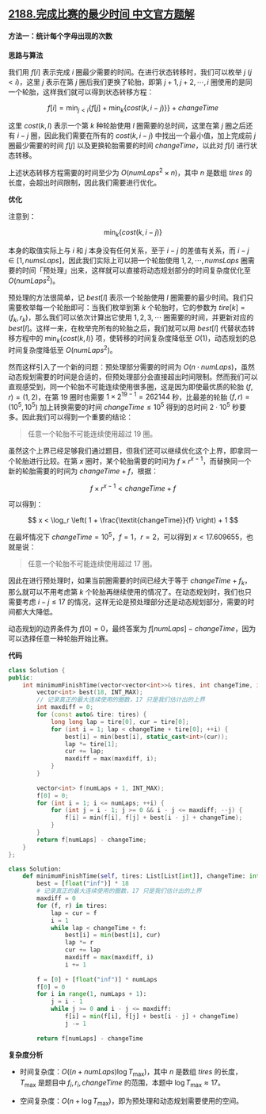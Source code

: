 ## [2188.完成比赛的最少时间 中文官方题解](https://leetcode.cn/problems/minimum-time-to-finish-the-race/solutions/100000/wan-cheng-bi-sai-de-zui-shao-shi-jian-by-durw)
#### 方法一：统计每个字母出现的次数

**思路与算法**

我们用 $f[i]$ 表示完成 $i$ 圈最少需要的时间。在进行状态转移时，我们可以枚举 $j~(j < i)$，这里 $j$ 表示在第 $j$ 圈后我们更换了轮胎，即第 $j+1, j+2, \cdots, i$ 圈使用的是同一个轮胎，这样我们就可以得到状态转移方程：

$$
f[i] = \min_{j < i} \big\{ f[j] + \min_k \{ \textit{cost}(k, i-j) \} \big\} + \textit{changeTime}
$$

这里 $\textit{cost}(k, l)$ 表示一个第 $k$ 种轮胎使用 $l$ 圈需要的总时间，这里在第 $j$ 圈之后还有 $i-j$ 圈，因此我们需要在所有的 $\textit{cost}(k, i-j)$ 中找出一个最小值，加上完成前 $j$ 圈最少需要的时间 $f[j]$ 以及更换轮胎需要的时间 $\textit{changeTime}$，以此对 $f[i]$ 进行状态转移。

上述状态转移方程需要的时间至少为 $O(\textit{numLaps}^2 \times n)$，其中 $n$ 是数组 $\textit{tires}$ 的长度，会超出时间限制，因此我们需要进行优化。

**优化**

注意到：

$$
\min_k \{ \textit{cost}(k, i-j) \}
$$

本身的取值实际上与 $i$ 和 $j$ 本身没有任何关系，至于 $i-j$ 的差值有关系，而 $i-j \in [1, \textit{numsLaps}]$，因此我们实际上可以把一个轮胎使用 $1, 2, \cdots, \textit{numsLaps}$ 圈需要的时间「预处理」出来，这样就可以直接将动态规划部分的时间复杂度优化至 $O(\textit{numLaps}^2)$。

预处理的方法很简单，记 $\textit{best}[l]$ 表示一个轮胎使用 $l$ 圈需要的最少时间。我们只需要枚举每一个轮胎即可：当我们枚举到第 $k$ 个轮胎时，它的参数为 $\textit{tire}[k] = (f_k, r_k)$，那么我们可以依次计算出它使用 $1, 2, 3, \cdots$ 圈需要的时间，并更新对应的 $\textit{best}[l]$。这样一来，在枚举完所有的轮胎之后，我们就可以用 $\textit{best}[l]$ 代替状态转移方程中的 $\min_k \{ \textit{cost}(k, l) \}$ 项，使转移的时间复杂度降低至 $O(1)$，动态规划的总时间复杂度降低至 $O(\textit{numLaps}^2)$。

然而这样引入了一个新的问题：预处理部分需要的时间为 $O(n \cdot \textit{numLaps})$，虽然动态规划需要的时间是合适的，但预处理部分会直接超出时间限制。然而我们可以直观感受到，同一个轮胎不可能连续使用很多圈，这是因为即使最优质的轮胎 $(f, r) = (1, 2)$，在第 $19$ 圈时也需要 $1 \times 2^{19-1} = 262144$ 秒，比最差的轮胎 $(f, r) = (10^5, 10^5)$ 加上转换需要的时间 $\textit{changeTime} \leq 10^5$ 得到的总时间 $2 \cdot 10^5$ 秒要多。因此我们可以得到一个重要的结论：

> 任意一个轮胎不可能连续使用超过 $19$ 圈。

虽然这个上界已经足够我们通过题目，但我们还可以继续优化这个上界，即拿同一个轮胎进行比较。在第 $x$ 圈时，某个轮胎需要的时间为 $f \times r^{x-1}$，而替换同一个新的轮胎需要的时间为 $\textit{changeTime} + f$，根据：

$$
f \times r^{x-1} < \textit{changeTime} + f
$$

可以得到：

$$
x < \log_r \left( 1 + \frac{\textit{changeTime}}{f} \right) + 1
$$

在最坏情况下 $\textit{changeTime} = 10^5$，$f = 1$，$r = 2$，可以得到 $x < 17.609655$，也就是说：

> 任意一个轮胎不可能连续使用超过 $17$ 圈。

因此在进行预处理时，如果当前圈需要的时间已经大于等于 $\textit{changeTime} + f_k$，那么就可以不用考虑第 $k$ 个轮胎再继续使用的情况了。在动态规划时，我们也只需要考虑 $i - j \leq 17$ 的情况，这样无论是预处理部分还是动态规划部分，需要的时间都大大降低。

动态规划的边界条件为 $f[0] = 0$，最终答案为 $f[\textit{numLaps}] - \textit{changeTime}$，因为可以选择任意一种轮胎开始比赛。

**代码**

```C++ [sol1-C++]
class Solution {
public:
    int minimumFinishTime(vector<vector<int>>& tires, int changeTime, int numLaps) {
        vector<int> best(18, INT_MAX);
        // 记录真正的最大连续使用的圈数，17 只是我们估计出的上界
        int maxdiff = 0;
        for (const auto& tire: tires) {
            long long lap = tire[0], cur = tire[0];
            for (int i = 1; lap < changeTime + tire[0]; ++i) {
                best[i] = min(best[i], static_cast<int>(cur));
                lap *= tire[1];
                cur += lap;
                maxdiff = max(maxdiff, i);
            }
        }
        
        vector<int> f(numLaps + 1, INT_MAX);
        f[0] = 0;
        for (int i = 1; i <= numLaps; ++i) {
            for (int j = i - 1; j >= 0 && i - j <= maxdiff; --j) {
                f[i] = min(f[i], f[j] + best[i - j] + changeTime);
            }
        }
        return f[numLaps] - changeTime;
    }
};
```

```Python [sol1-Python3]
class Solution:
    def minimumFinishTime(self, tires: List[List[int]], changeTime: int, numLaps: int) -> int:
        best = [float("inf")] * 18
        # 记录真正的最大连续使用的圈数，17 只是我们估计出的上界
        maxdiff = 0
        for (f, r) in tires:
            lap = cur = f
            i = 1
            while lap < changeTime + f:
                best[i] = min(best[i], cur)
                lap *= r
                cur += lap
                maxdiff = max(maxdiff, i)
                i += 1
        
        f = [0] + [float("inf")] * numLaps
        f[0] = 0
        for i in range(1, numLaps + 1):
            j = i - 1
            while j >= 0 and i - j <= maxdiff:
                f[i] = min(f[i], f[j] + best[i - j] + changeTime)
                j -= 1
        
        return f[numLaps] - changeTime
```

**复杂度分析**

- 时间复杂度：$O((n + \textit{numLaps}) \log T_{\max})$，其中 $n$ 是数组 $\textit{tires}$ 的长度，$T_{\max}$ 是题目中 $f_i, r_i, \textit{changeTime}$ 的范围，本题中 $\log T_{\max} \approx 17$。

- 空间复杂度：$O(n + \log T_{\max})$，即为预处理和动态规划需要使用的空间。